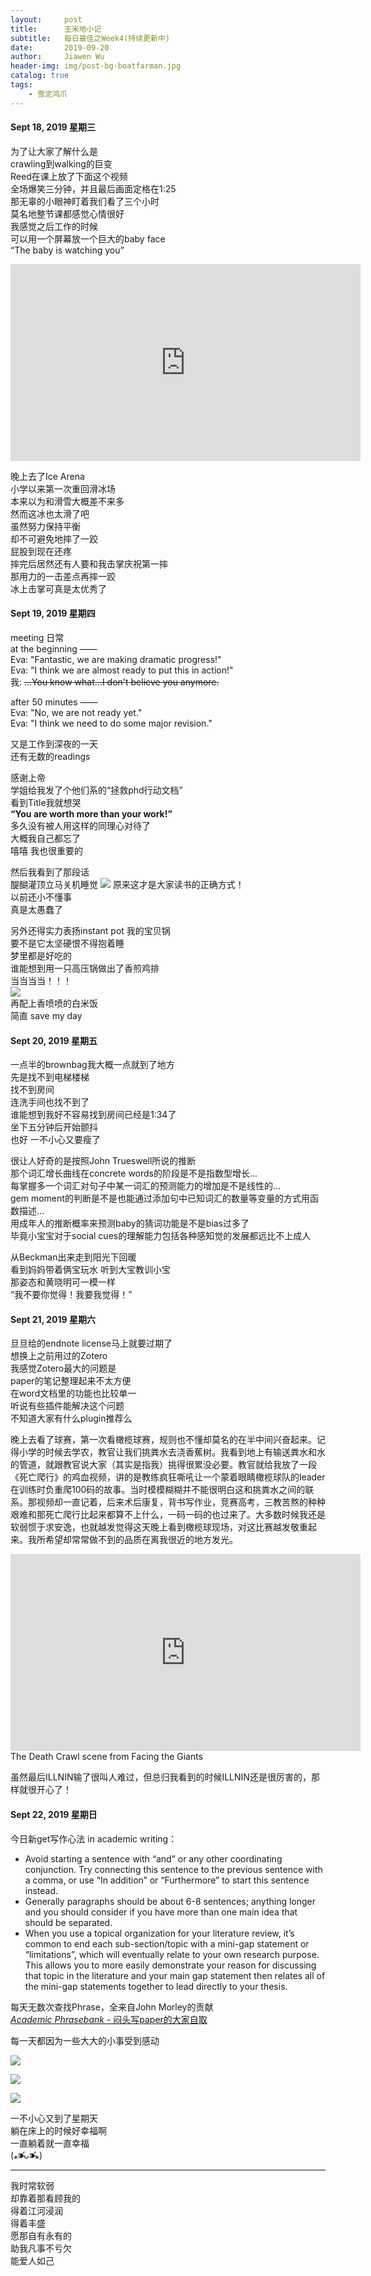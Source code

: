 ```yaml
---
layout:     post
title:      玉米地小记
subtitle:   每日最佳之Week4(持续更新中)
date:       2019-09-20
author:     Jiawen Wu
header-img: img/post-bg-boatfarman.jpg
catalog: true
tags:
    - 雪泥鸿爪
---
```

<script type="text/javascript">
// 禁止右键菜单
document.oncontextmenu = function(){ return false; };
// 禁止文字选择
document.onselectstart = function(){ return false; };
// 禁止复制
document.oncopy = function(){ return false; };
// 禁止剪切
document.oncut = function(){ return false; };
// 禁止粘贴
document.onpaste = function(){ return false; };
</script>

#### Sept 18, 2019 星期三

为了让大家了解什么是  
crawling到walking的巨变  
Reed在课上放了下面这个视频  
全场爆笑三分钟，并且最后画面定格在1:25  
那无辜的小眼神盯着我们看了三个小时  
莫名地整节课都感觉心情很好  
我感觉之后工作的时候  
可以用一个屏幕放一个巨大的baby face  
“The baby is watching you”

<iframe width="560" height="315" src="https://www.youtube.com/embed/hXl5ejuC7nw" frameborder="0" allow="accelerometer; autoplay; encrypted-media; gyroscope; picture-in-picture" allowfullscreen></iframe>

晚上去了Ice Arena  
小学以来第一次重回滑冰场  
本来以为和滑雪大概差不来多  
然而这冰也太滑了吧  
虽然努力保持平衡  
却不可避免地摔了一跤  
屁股到现在还疼  
摔完后居然还有人要和我击掌庆祝第一摔  
那用力的一击差点再摔一跤  
冰上击掌可真是太优秀了  

#### Sept 19, 2019 星期四

meeting 日常  
at the beginning ——  
Eva: "Fantastic, we are making dramatic progress!"  
Eva: "I think we are almost ready to put this in action!"  
我: ~~...You know what...I don't believe you anymore.~~

after 50 minutes ——  
Eva: "No, we are not ready yet."  
Eva: "I think we need to do some major revision."

又是工作到深夜的一天  
还有无数的readings  

感谢上帝  
学姐给我发了个他们系的“拯救phd行动文档”  
看到Title我就想哭  
**“You are worth more than your work!”**  
多久没有被人用这样的同理心对待了  
大概我自己都忘了  
嘻嘻 我也很重要的  

然后我看到了那段话  
醍醐灌顶立马关机睡觉
![](https://raw.githubusercontent.com/BrokenCrayons/ImageBase/master/Images/1568956433328.jpg)
原来这才是大家读书的正确方式！  
以前还小不懂事  
真是太愚蠢了

另外还得实力表扬instant pot 我的宝贝锅  
要不是它太坚硬恨不得抱着睡  
梦里都是好吃的  
谁能想到用一只高压锅做出了香煎鸡排  
当当当当！！！  
![](https://raw.githubusercontent.com/BrokenCrayons/ImageBase/master/Images/IMG_2755.JPG)  
再配上香喷喷的白米饭  
简直 save my day

#### Sept 20, 2019 星期五

一点半的brownbag我大概一点就到了地方  
先是找不到电梯楼梯  
找不到房间  
连洗手间也找不到了  
谁能想到我好不容易找到房间已经是1:34了  
坐下五分钟后开始颤抖  
也好 一不小心又要瘦了  

很让人好奇的是按照John Trueswell所说的推断   
那个词汇增长曲线在concrete words的阶段是不是指数型增长...  
每掌握多一个词汇对句子中某一词汇的预测能力的增加是不是线性的...  
gem moment的判断是不是也能通过添加句中已知词汇的数量等变量的方式用函数描述...  
用成年人的推断概率来预测baby的猜词功能是不是bias过多了  
毕竟小宝宝对于social cues的理解能力包括各种感知觉的发展都远比不上成人  

从Beckman出来走到阳光下回暖  
看到妈妈带着俩宝玩水
听到大宝教训小宝  
那姿态和黄晓明可一模一样  
“我不要你觉得！我要我觉得！”  

#### Sept 21, 2019 星期六
旦旦给的endnote license马上就要过期了  
想换上之前用过的Zotero   
我感觉Zotero最大的问题是  
paper的笔记整理起来不太方便  
在word文档里的功能也比较单一  
听说有些插件能解决这个问题  
不知道大家有什么plugin推荐么 

晚上去看了球赛，第一次看橄榄球赛，规则也不懂却莫名的在半中间兴奋起来。记得小学的时候去学农，教官让我们挑粪水去浇香蕉树。我看到地上有输送粪水和水的管道，就跟教官说大家（其实是指我）挑得很累没必要。教官就给我放了一段《死亡爬行》的鸡血视频，讲的是教练疯狂嘶吼让一个蒙着眼睛橄榄球队的leader在训练时负重爬100码的故事。当时模模糊糊并不能很明白这和挑粪水之间的联系。那视频却一直记着，后来术后康复，背书写作业，竞赛高考，三教苦熬的种种艰难和那死亡爬行比起来都算不上什么，一码一码的也过来了。大多数时候我还是软弱惯于求安逸，也就越发觉得这天晚上看到橄榄球现场，对这比赛越发敬重起来。我所希望却常常做不到的品质在离我很近的地方发光。

<iframe width="560" height="315" src="https://www.youtube.com/embed/-sUKoKQlEC4" frameborder="0" allow="accelerometer; autoplay; encrypted-media; gyroscope; picture-in-picture" allowfullscreen></iframe>
The Death Crawl scene from Facing the Giants

虽然最后ILLNIN输了很叫人难过，但总归我看到的时候ILLNIN还是很厉害的，那样就很开心了！

#### Sept 22, 2019 星期日

今日新get写作心法 in academic writing：    

- Avoid starting a sentence with “and” or any other coordinating conjunction. Try connecting this sentence to the previous sentence with a comma, or use “In addition” or “Furthermore” to start this sentence instead.
- Generally paragraphs should be about 6-8 sentences; anything longer and you should consider if you have more than one main idea that should be separated.
- When you use a topical organization for your literature review, it’s common to end each sub-section/topic with a mini-gap statement or “limitations”, which will eventually relate to your own research purpose. This allows you to more easily demonstrate your reason for discussing that topic in the literature and your main gap statement then relates all of the mini-gap statements together to lead directly to your thesis.

每天无数次查找Phrase，全来自John Morley的贡献  
[*Academic Phrasebank* - 闷头写paper的大家自取](https://github.com/BrokenCrayons/Resources/blob/master/Academic%20Phrasebank.pdf)

每一天都因为一些大大的小事受到感动  

![](https://raw.githubusercontent.com/BrokenCrayons/ImageBase/master/Images/IMG_2770.jpg)

![](https://raw.githubusercontent.com/BrokenCrayons/ImageBase/master/Images/IMG_2768.JPG)

![](https://raw.githubusercontent.com/BrokenCrayons/ImageBase/master/Images/IMG_2767.JPG)

一不小心又到了星期天  
躺在床上的时候好幸福啊  
一直躺着就一直幸福  
(⁎⁍̴̛ᴗ⁍̴̛⁎)

---
我时常软弱  
却靠着那看顾我的  
得着江河浸润  
得着丰盛  
愿那自有永有的  
助我凡事不亏欠  
能爱人如己
